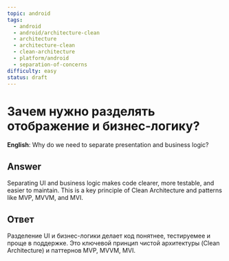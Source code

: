 ```yaml
---
topic: android
tags:
  - android
  - android/architecture-clean
  - architecture
  - architecture-clean
  - clean-architecture
  - platform/android
  - separation-of-concerns
difficulty: easy
status: draft
---
```


# Зачем нужно разделять отображение и бизнес-логику?

**English**: Why do we need to separate presentation and business logic?

## Answer

Separating UI and business logic makes code clearer, more testable, and easier to maintain. This is a key principle of Clean Architecture and patterns like MVP, MVVM, and MVI.

## Ответ

Разделение UI и бизнес-логики делает код понятнее, тестируемее и проще в поддержке. Это ключевой принцип чистой архитектуры (Clean Architecture) и паттернов MVP, MVVM, MVI.

